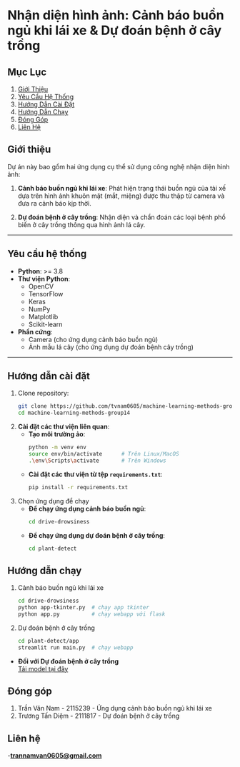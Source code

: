 # Nhận diện hình ảnh: Cảnh báo buồn ngủ khi lái xe & Dự đoán bệnh ở cây trồng

## Mục Lục
1. [Giới Thiệu](#giới-thiệu)
2. [Yêu Cầu Hệ Thống](#yêu-cầu-hệ-thống)
3. [Hướng Dẫn Cài Đặt](#hướng-dẫn-cài-đặt)
4. [Hướng Dẫn Chạy](#hướng-dẫn-chạy)
5. [Đóng Góp](#đóng-góp)
6. [Liên Hệ](#liên-hệ)

## Giới thiệu
Dự án này bao gồm hai ứng dụng cụ thể sử dụng công nghệ nhận diện hình ảnh:

1. **Cảnh báo buồn ngủ khi lái xe**: Phát hiện trạng thái buồn ngủ của tài xế dựa trên hình ảnh khuôn mặt (mắt, miệng) được thu thập từ camera và đưa ra cảnh báo kịp thời.

2. **Dự đoán bệnh ở cây trồng**: Nhận diện và chẩn đoán các loại bệnh phổ biến ở cây trồng thông qua hình ảnh lá cây.

---

## Yêu cầu hệ thống

- **Python**: >= 3.8
- **Thư viện Python**:
  - OpenCV
  - TensorFlow
  - Keras
  - NumPy
  - Matplotlib
  - Scikit-learn
- **Phần cứng**:
  - Camera (cho ứng dụng cảnh báo buồn ngủ)
  - Ảnh mẫu lá cây (cho ứng dụng dự đoán bệnh cây trồng)

---

## Hướng dẫn cài đặt

1. Clone repository:
   ```bash
   git clone https://github.com/tvnam0605/machine-learning-methods-group14.git
   cd machine-learning-methods-group14
2. **Cài đặt các thư viện liên quan**:
   - **Tạo môi trường ảo**:
     ```bash
     python -m venv env
     source env/bin/activate      # Trên Linux/MacOS
     .\env\Scripts\activate       # Trên Windows
     ```
   - **Cài đặt các thư viện từ tệp `requirements.txt`**:
     ```bash
     pip install -r requirements.txt
     ```
3. Chọn ứng dụng để chạy
   - **Để chạy ứng dụng cảnh báo buồn ngủ**:
     ```bash
     cd drive-drowsiness
     ```
   - **Để chạy ứng dụng dự đoán bệnh ở cây trồng**:
     ```bash
     cd plant-detect
     ```
## Hướng dẫn chạy
1. Cảnh báo buồn ngủ khi lái xe
    ```bash
    cd drive-drowsiness
    python app-tkinter.py  # chạy app tkinter
    python app.py          # chạy webapp với flask
2. Dự đoán bệnh ở cây trồng
    ```bash
    cd plant-detect/app
    streamlit run main.py  # chạy webapp
  - **Đối với Dự đoán bệnh ở cây trồng**  
  [Tải model tại đây](https://drive.google.com/drive/folders/18UxVZ4qUlmlw8Qv4RzGmNocFWONkJT7j?usp=sharing)

## Đóng góp
1. Trần Văn Nam - 2115239 - Ứng dụng cảnh báo buồn ngủ khi lái xe
2. Trương Tấn Diệm - 2111817 - Dự đoán bệnh ở cây trồng
## Liên hệ
  -**trannamvan0605@gmail.com**
